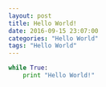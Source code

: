 ```yaml
---
layout: post
title: Hello World!
date: 2016-09-15 23:07:00
categories: "Hello World"
tags: "Hello World"
---
```


```python
while True:
    print "Hello World!"
```
